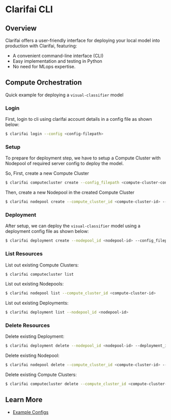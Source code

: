 # Clarifai CLI

## Overview

Clarifai offers a user-friendly interface for deploying your local model into production with Clarifai, featuring:

* A convenient command-line interface (CLI)
* Easy implementation and testing in Python
* No need for MLops expertise.

## Compute Orchestration

Quick example for deploying a `visual-classifier` model

### Login

First, login to cli using clarifai account details in a config file as shown below:

```bash
$ clarifai login --config <config-filepath>
```

### Setup

To prepare for deployment step, we have to setup a Compute Cluster with Nodepool of required server config to deploy the model.

So, First, create a new Compute Cluster
```bash
$ clarifai computecluster create --config_filepath <compute-cluster-config-filepath>
```

Then, create a new Nodepool in the created Compute Cluster
```bash
$ clarifai nodepool create --compute_cluster_id <compute-cluster-id> --config_filepath <nodepool-config-filepath>
```

### Deployment

After setup, we can deploy the `visual-classifier` model using a deployment config file as shown below:

```bash
$ clarifai deployment create --nodepool_id <nodepool-id> --config_filepath <deployment-config-filepath>
```

### List Resources

List out existing Compute Clusters:

```bash
$ clarifai computecluster list
```

List out existing Nodepools:

```bash
$ clarifai nodepool list --compute_cluster_id <compute-cluster-id>
```

List out existing Deployments:

```bash
$ clarifai deployment list --nodepool_id <nodepool-id>
```

### Delete Resources

Delete existing Deployment:

```bash
$ clarifai deployment delete --nodepool_id <nodepool-id> --deployment_id <deployment-id>
```

Delete existing Nodepool:

```bash
$ clarifai nodepool delete --compute_cluster_id <compute-cluster-id> --nodepool_id <nodepool-id>
```

Delete existing Compute Clusters:

```bash
$ clarifai computecluster delete --compute_cluster_id <compute-cluster-id>
```

## Learn More

* [Example Configs](https://github.com/Clarifai/examples/tree/main/ComputeOrchestration/configs)
